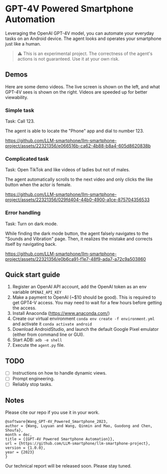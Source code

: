 # GPT-4V Powered Smartphone Automation
Leveraging the OpenAI GPT-4V model, you can automate your everyday tasks on an Android device. The agent looks and operates your smartphone just like a human.

> ⚠️ This is an experimental project. The correctness of the agent's actions is not guaranteed. Use it at your own risk.

## Demos
Here are some demo videos. The live screen is shown on the left, and what GPT-4V sees is shown on the right. Videos are speeded up for better viewability.
### Simple task
Task: Call 123.

The agent is able to locate the "Phone" app and dial to number 123.

https://github.com/LLM-smartphone/llm-smartphone-project/assets/22321356/e066516b-ca62-4b88-b8a4-605d8620838b

### Complicated task
Task: Open TikTok and like videos of ladies but not of males.

The agent automatically scrolls to the next video and only clicks the like button when the actor is female.


https://github.com/LLM-smartphone/llm-smartphone-project/assets/22321356/029fd404-44b0-4900-a1ce-875704356533


### Error handling
Task: Turn on dark mode.

While finding the dark mode button, the agent falsely navigates to the "Sounds and Vibration" page. Then, it realizes the mistake and corrects itself by navigating back.

https://github.com/LLM-smartphone/llm-smartphone-project/assets/22321356/e0b6ca91-f1e7-48f9-ada7-a72c9a503860

## Quick start guide
1. Register an OpenAI API account, add the OpenAI token as an env variable `OPENAI_API_KEY`
2. Make a payment to OpenAI (~$10 should be good). This is required to get GPT4-V access. You may need to wait for a few hours before getting the access.
3. Install Anaconda (https://www.anaconda.com/)
4. Create our virtual environment `conda env create -f environment.yml` and activate it `conda activate android`
5. Download AndroidStudio, and launch the default Google Pixel emulator (either from command line or GUI).
6. Start ADB: `adb -e shell`
7. Execute the `agent.py` file.

## TODO
- [ ] Instructions on how to handle dynamic views.
- [ ] Prompt engineering.
- [ ] Reliably stop tasks.

## Notes
Please cite our repo if you use it in your work.
```
@software{Wang_GPT-4V_Powered_Smartphone_2023,
author = {Wang, Luyuan and Wang, Qinmin and Mao, Guodong and Chen, Shoufa},
month = dec,
title = {{GPT-4V Powered Smartphone Automation}},
url = {https://github.com/LLM-smartphone/llm-smartphone-project},
version = {1.0.0},
year = {2023}
}
```
Our technical report will be released soon. Please stay tuned.


